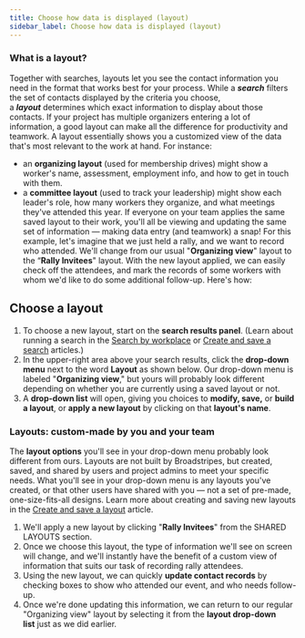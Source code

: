 ```yaml
---
title: Choose how data is displayed (layout)
sidebar_label: Choose how data is displayed (layout)
---
```


### What is a layout?
Together with searches, layouts let you see the contact information you need in the format that works best for your process. While a **_search_** filters the set of contacts displayed by the criteria you choose, a **_layout_** determines which exact information to display about those contacts.
If your project has multiple organizers entering a lot of information, a good layout can make all the difference for productivity and teamwork. A layout essentially shows you a customized view of the data that's most relevant to the work at hand. For instance:
- an **organizing layout** (used for membership drives) might show a worker's name, assessment, employment info, and how to get in touch with them.
- a **committee layout** (used to track your leadership) might show each leader's role, how many workers they organize, and what meetings they've attended this year.
If everyone on your team applies the same saved layout to their work, you'll all be viewing and updating the same set of information — making data entry (and teamwork) a snap!
For this example, let's imagine that we just held a rally, and we want to record who attended. We'll change from our usual "**Organizing view**" layout to the “**Rally Invitees**" layout. With the new layout applied, we can easily check off the attendees, and mark the records of some workers with whom we'd like to do some additional follow-up.
Here's how:
## Choose a layout
1. To choose a new layout, start on the **search results panel**. (Learn about running a search in the [Search by workplace](https://help.broadstripes.com/help-articles/using-broadstripes/search/search-by-workplace/) or [Create and save a search](https://help.broadstripes.com/help-articles/using-broadstripes/customize/create-and-save-a-search/) articles.)
2. In the upper-right area above your search results, click the **drop-down menu** next to the word **Layout** as shown below. Our drop-down menu is labeled "**Organizing view**," but yours will probably look different depending on whether you are currently using a saved layout or not.
1. A **drop-down list** will open, giving you choices to **modify, save,** or **build a layout**, or **apply a new layout** by clicking on that **layout's name**.
### Layouts: custom-made by you and your team
The **layout options** you'll see in your drop-down menu probably look different from ours. Layouts are not built by Broadstripes, but created, saved, and shared by users and project admins to meet your specific needs. What you'll see in your drop-down menu is any layouts you've created, or that other users have shared with you — not a set of pre-made, one-size-fits-all designs. Learn more about creating and saving new layouts in the [Create and save a layout](https://help.broadstripes.com/help-articles/using-broadstripes/customize/save-a-layout/) article.
1. We'll apply a new layout by clicking "**Rally Invitees**" from the SHARED LAYOUTS section.
1. Once we choose this layout, the type of information we'll see on screen will change, and we'll instantly have the benefit of a custom view of information that suits our task of recording rally attendees.
1. Using the new layout, we can quickly **update contact records** by checking boxes to show who attended our event, and who needs follow-up.
1. Once we're done updating this information, we can return to our regular "Organizing view" layout by selecting it from the **layout drop-down list** just as we did earlier.